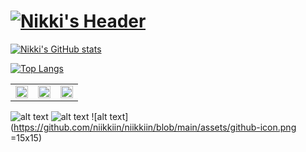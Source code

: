 # [![Nikki's Header](https://raw.githubusercontent.com/niikkiin/niikkiin/main/assets/header-banner.png)](https://www.nikkiabarca.me)

[![Nikki's GitHub stats](https://github-readme-stats.vercel.app/api?username=niikkiin&count_private=true&show_icons=true&title_color=E8BACE&bg_color=040F16&text_color=FBFBFF&icon_color=E8BACE&include_all_commits=true&custom_title=Nikki%27s%20Github%20Stats)](https://github.com/niikkiin/)

[![Top Langs](https://github-readme-stats.vercel.app/api/top-langs/?username=niikkiin&layout=compact)](https://github.com/niikkiin/)

<table>
  <tr>
    <td valign="top"><img style="width: 20px; height: 20px;" src="https://github.com/niikkiin/niikkiin/blob/main/assets/facebook-icon.png?raw=true"/></td>
    <td valign="top"><img style="width: 20px; height: 20px;" src="https://github.com/niikkiin/niikkiin/blob/main/assets/linkedin-icon.png?raw=true"/></td>
    <td valign="top"><img style="width: 20px; height: 20px;" src="https://github.com/niikkiin/niikkiin/blob/main/assets/github-icon.png?raw=true"/></td>
  </tr>
</table>

![alt text](https://github.com/niikkiin/niikkiin/blob/main/assets/facebook-icon.png=15x15)
![alt text](https://github.com/niikkiin/niikkiin/blob/main/assets/linkedin-icon.png?raw=true=15x15)
![alt text](https://github.com/niikkiin/niikkiin/blob/main/assets/github-icon.png =15x15)